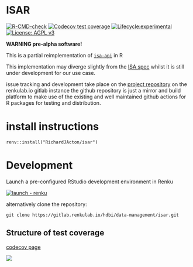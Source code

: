 # ISAR

<!-- badges: start -->
[![R-CMD-check](https://github.com/RichardJActon/isar/actions/workflows/R-CMD-check.yaml/badge.svg)](https://github.com/RichardJActon/isar/actions/workflows/R-CMD-check.yaml)
[![Codecov test coverage](https://codecov.io/gh/RichardJActon/isar/graph/badge.svg)](https://app.codecov.io/gh/RichardJActon/isar)
[![Lifecycle:experimental](https://img.shields.io/badge/lifecycle-experimental-orange.svg)](https://lifecycle.r-lib.org/articles/stages.html#experimental)
[![License: AGPL v3](https://img.shields.io/badge/License-AGPL_v3-blue.svg)](https://www.gnu.org/licenses/agpl-3.0)
<!-- badges: end-->

**WARNING pre-alpha software!**

This is a partial reimplementation of [`isa-api`](https://github.com/ISA-tools/isa-api) in R

This implementation may diverge slightly from the [ISA spec](https://isa-specs.readthedocs.io/en/latest/) whilst it is still under development for our use case.

issue tracking and development take place on the [project repository](https://renkulab.io/projects/hdbi/data-management/isar) on the renkulab.io gitlab instance the github repository is just a mirror and build platform to make use of the existing and well maintained github actions for R packages for testing and distribution.

# install instructions

```         
renv::install("RichardJActon/isar")
```

# Development

Launch a pre-configured RStudio development environment in Renku

[![launch - renku](https://renkulab.io/renku-badge.svg)](https://renkulab.io/projects/hdbi/data-management/isar/sessions/new?autostart=1&branch=main)

alternatively clone the repository:

```         
git clone https://gitlab.renkulab.io/hdbi/data-management/isar.git
```

## Structure of test coverage

[codecov page](https://app.codecov.io/gh/RichardJActon/isar)

![](https://codecov.io/gh/RichardJActon/isar/graphs/tree.svg?token=ABrfqCl8r5)


